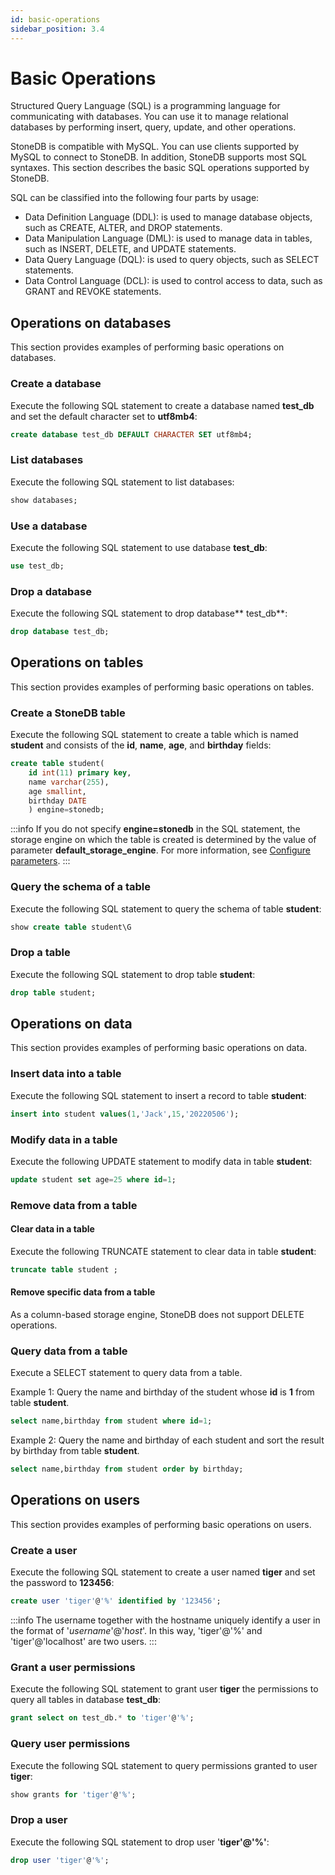 ```yaml
---
id: basic-operations
sidebar_position: 3.4
---
```


# Basic Operations

Structured Query Language (SQL) is a programming language for communicating with databases. You can use it to manage relational databases by performing insert, query, update, and other operations.

StoneDB is compatible with MySQL. You can use clients supported by MySQL to connect to StoneDB. In addition, StoneDB supports most SQL syntaxes. This section describes the basic SQL operations supported by StoneDB.

SQL can be classified into the following four parts by usage:

- Data Definition Language (DDL): is used to manage database objects, such as CREATE, ALTER, and DROP statements.
- Data Manipulation Language (DML): is used to manage data in tables, such as INSERT, DELETE, and UPDATE statements.
- Data Query Language (DQL): is used to query objects, such as SELECT statements.
- Data Control Language (DCL): is used to control access to data, such as GRANT and REVOKE statements.


## Operations on databases
This section provides examples of performing basic operations on databases.
### Create a database
Execute the following SQL statement to create a database named **test_db** and set the default character set to **utf8mb4**:
```sql
create database test_db DEFAULT CHARACTER SET utf8mb4;
```
### List databases
Execute the following SQL statement to list databases:
```sql
show databases;
```
### Use a database
Execute the following SQL statement to use database **test_db**:
```sql
use test_db;
```
### Drop a database
Execute the following SQL statement to drop database** test_db**:
```sql
drop database test_db;
```
## Operations on tables
This section provides examples of performing basic operations on tables.
### Create a StoneDB table
Execute the following SQL statement to create a table which is named **student** and consists of the **id**, **name**, **age**, and **birthday** fields:
```sql
create table student(
    id int(11) primary key,
    name varchar(255),
	age smallint,
    birthday DATE
    ) engine=stonedb;
```
:::info
If you do not specify **engine=stonedb** in the SQL statement, the storage engine on which the table is created is determined by the value of parameter **default_storage_engine**. For more information, see [Configure parameters](https://stoneatom.yuque.com/staff-ft8n1u/dghuxr/xg9czr).
:::

### Query the schema of a table
Execute the following SQL statement to query the schema of table **student**:
```sql
show create table student\G
```
### Drop a table
Execute the following SQL statement to drop table **student**:
```sql
drop table student;
```
## Operations on data
This section provides examples of performing basic operations on data.
### Insert data into a table
Execute the following SQL statement to insert a record to table **student**:
```sql
insert into student values(1,'Jack',15,'20220506');
```
### Modify data in a table
Execute the following UPDATE statement to modify data in table **student**:
```sql
update student set age=25 where id=1;
```
### Remove data from a table
#### Clear data in a table
Execute the following TRUNCATE statement to clear data in table **student**:
```sql
truncate table student ;
```
#### Remove specific data from a table
As a column-based storage engine, StoneDB does not support DELETE operations.
### Query data from a table
Execute a SELECT statement to query data from a table.

Example 1: Query the name and birthday of the student whose **id** is **1** from table **student**.
```sql
select name,birthday from student where id=1;
```

Example 2: Query the name and birthday of each student and sort the result by birthday from table **student**.
```sql
select name,birthday from student order by birthday;
```
## Operations on users
This section provides examples of performing basic operations on users.
### Create a user
Execute the following SQL statement to create a user named **tiger** and set the password to **123456**:
```sql
create user 'tiger'@'%' identified by '123456';
```

:::info
The username together with the hostname uniquely identify a user in the format of '_username_'@'_host_'. In this way, 'tiger'@'%' and 'tiger'@'localhost' are two users.
:::

### Grant a user permissions
Execute the following SQL statement to grant user **tiger** the permissions to query all tables in database **test_db**:
```sql
grant select on test_db.* to 'tiger'@'%';
```
### Query user permissions
Execute the following SQL statement to query permissions granted to user **tiger**:
```sql
show grants for 'tiger'@'%';
```
### Drop a user
Execute the following SQL statement to drop user '**tiger'@'%'**:
```sql
drop user 'tiger'@'%';
```
